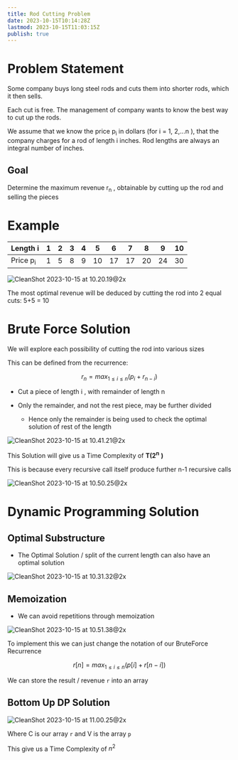 ```yaml
---
title: Rod Cutting Problem
date: 2023-10-15T10:14:28Z
lastmod: 2023-10-15T11:03:15Z
publish: true
---
```


# Problem Statement

Some company buys long steel rods and cuts them into shorter rods, which it then sells.

Each cut is free. The management of company wants to know the best way to cut up the rods.

We assume that we know the price p<sub>i</sub> in dollars (for i = 1, 2,...n ), that the company charges for a rod of length i inches. Rod lengths are always an integral number of inches.

## Goal

Determine the maximum revenue r<sub>n</sub> , obtainable by cutting up the rod and selling the pieces

# Example

|Length i|1|2|3|4|5|6|7|8|9|10|
| ----------| ---| ---| ---| ---| ----| ----| ----| ----| ----| ----|
|Price p<sub>i</sub>|1|5|8|9|10|17|17|20|24|30|

​![CleanShot 2023-10-15 at 10.20.19@2x](Rod%20Cutting%20Problem.png "All the ways to cut up a rod of 4 inches in length, including the way with no cuts at all")​

The most optimal revenue will be deduced by cutting the rod into 2 equal cuts: 5+5 = 10

# Brute Force Solution

We will explore each possibility of cutting the rod into various sizes

This can be defined from the recurrence:

$$
r_n = max_{1 \leq i \leq n}(p_i + r_{n-i})
$$

* Cut a piece of length i , with remainder of length n
* Only the remainder, and not the rest piece, may be further divided

  * Hence only the remainder is being used to check the optimal solution of rest of the length

​![CleanShot 2023-10-15 at 10.41.21@2x](Rod%20Cutting%20Problem-1.png)​

This Solution will give us a Time Complexity of **T(2**<sup>**n**</sup> **)** 

This is because every recursive call itself produce further n-1 recursive calls

​![CleanShot 2023-10-15 at 10.50.25@2x](Rod%20Cutting%20Problem-2.png)​

# Dynamic Programming Solution

## Optimal Substructure

* The Optimal Solution / split of the current length can also have an optimal solution

​![CleanShot 2023-10-15 at 10.31.32@2x](Rod%20Cutting%20Problem-3.png)​

## Memoization

* We can avoid repetitions through memoization

​![CleanShot 2023-10-15 at 10.51.38@2x](Rod%20Cutting%20Problem-4.png)​

To implement this we can just change the notation of our BruteForce Recurrence

$$
r[n] = max_{1 \leq i \leq n}(p[i] + r[n-i])
$$

We can store the result / revenue `r`​ into an array

## Bottom Up DP Solution

​![CleanShot 2023-10-15 at 11.00.25@2x](Rod%20Cutting%20Problem-5.png)​

Where C is our array `r`​ and V is the array `p`​

This give us a Time Complexity of $n^2$

